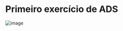 # Primeiro exercício de ADS
![image](https://github.com/user-attachments/assets/4b7c8806-18b3-4fd8-a6c1-529045ecda9d)
